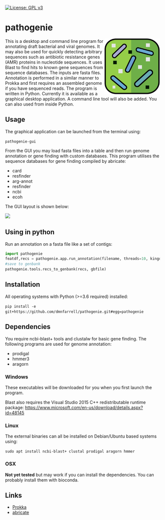 [![License: GPL v3](https://img.shields.io/badge/License-GPL%20v3-blue.svg)](https://www.gnu.org/licenses/gpl-3.0)

# pathogenie

<img align="right" src=img/logo.png width=180px>

This is a desktop and command line program for annotating draft bacterial and viral genomes. It may also be used for quickly detecting arbitrary sequences such as antibiotic resistance genes (AMR) proteins in nucleotide sequences. It uses Blast to find hits to known gene sequences from sequence databases. The inputs are fasta files. Annotation is performed in a similar manner to Prokka and first requires an assembled genome if you have sequenced reads. The program is written in Python. Currently it is available as a graphical desktop application. A command line tool will also be added. You can also used from inside Python.

## Usage

The graphical application can be launched from the terminal using:

```pathogenie-gui```

From the GUI you may load fasta files into a table and then run genome annotation or gene finding with custom databases. This program utilises the sequence databases for gene finding compiled by abricate:

* card
* resfinder
* arg-annot
* resfinder
* ncbi
* ecoh

The GUI layout is shown below:

<img src=img/screenshot1.png width=480px>

## Using in python

Run an annotation on a fasta file like a set of contigs:

```python
import pathogenie
featdf,recs = pathogenie.app.run_annotation(filename, threads=10, kingdom='bacteria')
#save to genbank
pathogenie.tools.recs_to_genbank(recs, gbfile)
```

## Installation

All operating systems with Python (>=3.6 required) installed:

```pip install -e git+https://github.com/dmnfarrell/pathogenie.git#egg=pathogenie```

## Dependencies

You require ncbi-blast+ tools and clustalw for basic gene finding. The following programs are used for genome annotation:

* prodigal
* hmmer3
* aragorn

### Windows

These executables will be downloaded for you when you first launch the program.

Blast also requires the Visual Studio 2015 C++ redistributable runtime package: https://www.microsoft.com/en-us/download/details.aspx?id=48145

### Linux

The external binaries can all be installed on Debian/Ubuntu based systems using:

```sudo apt install ncbi-blast+ clustal prodigal aragorn hmmer```

### OSX

**Not yet tested** but may work if you can install the dependencies. You can probably install them with bioconda.

## Links

* [Prokka](https://github.com/tseemann/prokka)
* [abricate](https://github.com/tseemann/abricate)
